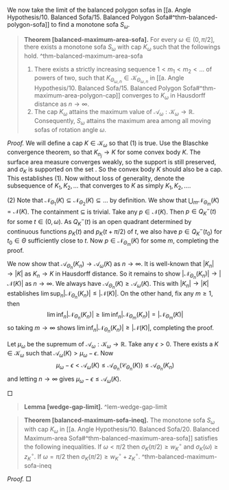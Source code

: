 We now take the limit of the balanced polygon sofas in [[a. Angle Hypothesis/10. Balanced Sofa/15. Balanced Polygon Sofa#^thm-balanced-polygon-sofa]] to find a monotone sofa $S_\omega$.

> __Theorem [balanced-maximum-area-sofa].__ For every $\omega \in (0, \pi/2]$, there exists a monotone sofa $S_\omega$ with cap $K_\omega$ such that the followings hold. ^thm-balanced-maximum-area-sofa
> 
> 1. There exists a strictly increasing sequence $1 < m_1 < m_2 < \dots$ of powers of two, such that $K_{\Theta_{\omega, n}} \in \mathcal{K}_{\Theta_{\omega, n}}$ in [[a. Angle Hypothesis/10. Balanced Sofa/15. Balanced Polygon Sofa#^thm-maximum-area-polygon-cap]] converges to $K_\omega$ in Hausdorff distance as $n \to \infty$.
> 2. The cap $K_\omega$ attains the maximum value of $\mathcal{A}_\omega : \mathcal{K}_\omega \to \mathbb{R}$. Consequently, $S_\omega$ attains the maximum area among all moving sofas of rotation angle $\omega$.

_Proof._ We will define a cap $K \in \mathcal{K}_\omega$ so that (1) is true. Use the Blaschke convergence theorem, so that $K_{n_j} \to K$ for some convex body $K$. The surface area measure converges weakly, so the support is still preserved, and $\sigma_K$ is supported on the set . So the convex body $K$ should also be a cap. This establishes (1). Now without loss of generality, denote the subsequence of $K_1, K_2, \dots$ that converges to $K$ as simply $K_1, K_2, \dots$.

(2) Note that $\mathcal{N}_{\Theta_1}(K) \subseteq \mathcal{N}_{\Theta_2}(K) \subseteq \dots$ by definition. We show that $\bigcup_{m} \mathcal{N}_{\Theta_m}(K) = \mathcal{N}(K)$. The containment $\subseteq$ is trivial. Take any $p \in \mathcal{N}(K)$. Then $p \in Q_K^-(t)$ for some $t \in (0, \omega)$. As $Q_K^-(t)$ is an open quadrant determined by continuous functions $p_K(t)$ and $p_K(t + \pi/2)$ of $t$, we also have $p \in Q_K^-(t_0)$ for $t_0 \in \Theta$ sufficiently close to $t$. Now $p \in \mathcal{N}_{\Theta_m}(K)$ for some $m$, completing the proof.

We now show that $\mathcal{A}_{\Theta_n}(K_n) \to \mathcal{A}_\omega(K)$ as $n \to \infty$. It is well-known that $|K_n| \to |K|$ as $K_n \to K$ in Hausdorff distance. So it remains to show $|\mathcal{N}_{\Theta_n}(K_n)| \to |\mathcal{N}(K)|$ as $n \to \infty$. We always have $\mathcal{A}_{\Theta_n}(K) \geq \mathcal{A}_\omega(K)$. This with $|K_n| \to |K|$ establishes $\lim \sup_n{ |\mathcal{N}_{\Theta_n}(K_n)| } \leq |\mathcal{N}(K)|$. On the other hand, fix any $m \geq 1$, then
$$
\lim \inf_{n} |\mathcal{N}_{\Theta_n}(K_n)| \geq \lim \inf_{n} |\mathcal{N}_{\Theta_m}(K_n)| =  |\mathcal{N}_{\Theta_m}(K)|
$$
so taking $m \to \infty$ shows $\lim \inf_{n} |\mathcal{N}_{\Theta_n}(K_n)| \geq |\mathcal{N}(K)|$, completing the proof.

Let $\mu_\omega$ be the supremum of $\mathcal{A}_\omega : \mathcal{K}_\omega \to \mathbb{R}$. Take any $\epsilon > 0$. There exists a $K \in \mathcal{K}_\omega$ such that $\mathcal{A}_\omega(K) > \mu_\omega - \epsilon$. Now
$$
\mu_\omega - \epsilon < \mathcal{A}_\omega(K) \leq \mathcal{A}_{\Theta_n}(\mathcal{C}_{\Theta_n}(K)) \leq \mathcal{A}_{\Theta_n}(K_n)
$$
and letting $n \to \infty$ gives $\mu_\omega - \epsilon \leq \mathcal{A}_\omega(K)$.

□

> __Lemma [wedge-gap-limit].__  ^lem-wedge-gap-limit

> __Theorem [balanced-maximum-sofa-ineq].__ The monotone sofa $S_\omega$ with cap $K_\omega$ in [[a. Angle Hypothesis/10. Balanced Sofa/20. Balanced Maximum-area Sofa#^thm-balanced-maximum-area-sofa]] satisfies the following inequalities. If $\omega < \pi/2$ then $\sigma_K(\pi/2) \geq w_K^\circ$ and $\sigma_K(\omega) \geq z_K^\circ$. If $\omega = \pi/2$ then $\sigma_K(\pi/2) \geq w_K^{\circ} + z_K^{\circ}$. ^thm-balanced-maximum-sofa-ineq

_Proof._  □